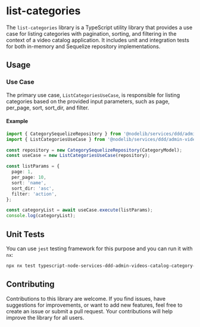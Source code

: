 # list-categories

The `list-categories` library is a TypeScript utility library that provides a use case for listing categories with pagination, sorting, and filtering in the context of a video catalog application. It includes unit and integration tests for both in-memory and Sequelize repository implementations.

## Usage

### Use Case

The primary use case, `ListCategoriesUseCase`, is responsible for listing categories based on the provided input parameters, such as page, per_page, sort, sort_dir, and filter.

#### Example

```typescript
import { CategorySequelizeRepository } from '@nodelib/services/ddd/admin-videos-catalog/category/infra/db/sequelize';
import { ListCategoriesUseCase } from '@nodelib/services/ddd/admin-videos-catalog/category/application/use-cases/list-categories';

const repository = new CategorySequelizeRepository(CategoryModel);
const useCase = new ListCategoriesUseCase(repository);

const listParams = {
  page: 1,
  per_page: 10,
  sort: 'name',
  sort_dir: 'asc',
  filter: 'action',
};

const categoryList = await useCase.execute(listParams);
console.log(categoryList);
```

## Unit Tests

You can use `jest` testing framework for this purpose and you can run it with `nx`:

```sh
npx nx test typescript-node-services-ddd-admin-videos-catalog-category-application-use-cases-list-categories
```

## Contributing

Contributions to this library are welcome. If you find issues, have suggestions for improvements, or want to add new features, feel free to create an issue or submit a pull request. Your contributions will help improve the library for all users.